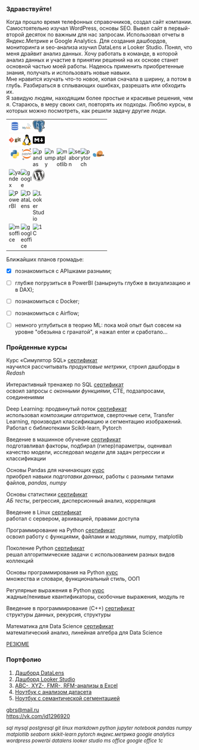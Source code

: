 ### Здравствуйте!

Когда прошло время телефонных справочников, создал сайт компании. Самостоятельно изучал WordPress, основы SEO. Вывел сайт в первый-второй десяток по важным для нас запросам. Использовал отчеты в Яндекс.Метрике и Google Analytics. Для создания дашбордов, мониторинга и seo-анализа изучил DataLens и Looker Studio. Понял, что меня драйвит анализ данных. Хочу работать в команде, в которой анализ данных и участие в принятии решений на их основе станет основной частью моей работы. Надеюсь применить приобретенные знания, получать и использовать новые навыки.  
Мне нравится изучать что-то новое, копая сначала в ширину, а потом в глубь. Разбираться в сплывающих ошибках, разрешать или обходить их.  
Я завидую людям, находящим более простые и красивые решения, чем я. Стараюсь, в меру своих сил, повторять их подходы. Люблю курсы, в которых можно посмотреть, как решили задачу другие люди.  

<table>
  <tr>
    <td>
      <img align="left" alt="sql" width="32px" src="https://raw.githubusercontent.com/github/explore/80688e429a7d4ef2fca1e82350fe8e3517d3494d/topics/sql/sql.png"/>
      <img align="left" alt="mysql" width="32px" src="https://raw.githubusercontent.com/github/explore/80688e429a7d4ef2fca1e82350fe8e3517d3494d/topics/mysql/mysql.png"/>
      <img align="left" alt="postgresql" width="32px" src="https://raw.githubusercontent.com/github/explore/80688e429a7d4ef2fca1e82350fe8e3517d3494d/topics/postgresql/postgresql.png"/>
    </td>
  </tr>
  <tr>
    <td>
      <img align="left" alt="git" width="32px" src="https://raw.githubusercontent.com/github/explore/80688e429a7d4ef2fca1e82350fe8e3517d3494d/topics/git/git.png"/>
      <img align="left" alt="Linux" width="32px" src="https://raw.githubusercontent.com/github/explore/80688e429a7d4ef2fca1e82350fe8e3517d3494d/topics/linux/linux.png"/>
      <img align="left" alt="markdown" width="32px" src="https://raw.githubusercontent.com/github/explore/80688e429a7d4ef2fca1e82350fe8e3517d3494d/topics/markdown/markdown.png"/>
    </td>
  </tr>
  <tr>
    <td>
      <img align="left" alt="python" width="32px" src="https://raw.githubusercontent.com/github/explore/80688e429a7d4ef2fca1e82350fe8e3517d3494d/topics/python/python.png"/>
      <img align="left" alt="Jupyter Notebook" width="32px" src="https://raw.githubusercontent.com/github/explore/a4691f04ff219c1c2aa02fc61fda41aa43f1459a/topics/jupyter-notebook/jupyter-notebook.png"/>
      <img align="left" alt="pandas" width="32px" src="https://avatars.githubusercontent.com/u/21206976?v=4"/>
      <img align="left" alt="numpy" width="32px" src="https://numpy.org/images/logo.svg"/>
      <img align="left" alt="matplotlib" width="32px" src="https://miro.medium.com/max/1200/1*rSw5vm4YFEtw-DQsy2ttqQ.png"/>
      <img align="left" alt="seaborn" width="32px" src="https://static.tildacdn.com/tild3366-3638-4638-a437-393836396136/images.png"/>
      <img align="scikit-learn" alt="sklearn" width="32px" src="https://raw.githubusercontent.com/github/explore/80688e429a7d4ef2fca1e82350fe8e3517d3494d/topics/scikit-learn/scikit-learn.png"/>
      <img align="left" alt="pytorch" width="32px" src="https://upload.wikimedia.org/wikipedia/commons/thumb/1/10/PyTorch_logo_icon.svg/496px-PyTorch_logo_icon.svg.png?20200318225611"/>
    </td>
  </tr>
  <tr>
    <td>
      <img align="left" alt="yandex" width="32px" src="https://bv-dev.ru/wp-content/uploads/2021/03/Яндекс.Метрика.png"/>
      <img align="left" alt="google" width="32px" src="https://www.pinclipart.com/picdir/big/403-4035318_stacks-image-google-analytics-icon-vector-clipart.png"/>
      <img align="left" alt="wordpress" width="32px" src="https://raw.githubusercontent.com/github/explore/80688e429a7d4ef2fca1e82350fe8e3517d3494d/topics/wordpress/wordpress.png"/>
    </td>
  </tr>
  <tr>
    <td>
      <img align="left" alt="PowerBI" width="32px" src="https://upload.wikimedia.org/wikipedia/commons/thumb/c/cf/New_Power_BI_Logo.svg/240px-New_Power_BI_Logo.svg.png"/>
      <img align="left" alt="DataLens" width="32px" src="https://336118.selcdn.ru/Gutsy-Culebra/products/Yandex-DataLens-Logo.png"/>
          <img align="left" alt="Looker Studio" width="32px" src="https://avatars.githubusercontent.com/u/83476159?v=4?s=400"/>
    </td>
  </tr>
  <tr>
    <td>
      <img align="left" alt="msoffice" width="32px" src="https://www.clipartkey.com/mpngs/m/33-334624_create-your-own-custom-word-excel-or-powerpoint.png"/>
      <img align="left" alt="googleoffice" width="32px" src="https://phandroid.s3.amazonaws.com/wp-content/uploads/2014/10/Google-Drive-Docs-Slides-Sheets-Material-update-640x630.jpg"/>
      <img align="left" alt="1С" width="32px" src="https://sun6-23.userapi.com/s/v1/if1/8KjYGSOFvT__bP312Y4TZZSsYaNwZePe7O_usqd4s9qltUdWulz-wVXWfo4ciuymVnVwKuBT.jpg?size=841x841&quality=96&crop=29,29,841,841&ava=1"/>
    </td>
  </tr>
</table>


Ближайших планов громадье: 
* [x] познакомиться с APIшками разными;
* [ ] глубже погрузиться в PowerBI (занырнуть глубже в визуализацию и в DAX);
* [ ] познакомиться с Docker;
* [ ] познакомиться с Airflow;
* [ ] немного углубиться в теорию ML: пока мой опыт был совсем на уровне "обезьяна с гранатой", я нажал enter и сработало...


### Пройденные курсы

Курс «Симулятор SQL»   [сертификат](https://drive.google.com/file/d/1BaSDdH6XClKwFtyUFQ5Qi7FH-NQm6C2_/view?usp=drive_link)  
научился рассчитывать *продуктовые метрики*, строил дашборды в *Redash*

Интерактивный тренажер по SQL   [сертификат](https://stepik.org/cert/1635619)  
освоил запросы с *оконными функциями*, CTE, подзапросами, соединениями 

Deep Learning: продвинутый поток   [сертификат](https://drive.google.com/file/d/19z6MoKnH_J4BX9cSVJqRMKGLXkGSqaIQ/view?usp=share_link)  
использовал *композиции алгоритмов*, сверточные сети, Transfer Learning, производил классификацию и сегментацию изображений. Работал с библиотеками Scikit-learn, Pytorch

Введение в машинное обучение   [сертификат](https://edu.sirius.online/certificate_ydYOQPj2)  
подготавливал факторы, подбирал (гипер)параметры, оценивал качество модели, исследовал модели для задач регрессии и классификации 

Основы Pandas для начинающих   [курс](https://stepik.org/course/120014/syllabus)  
приобрел навыки *подготавки данных*, работы с разными типами файлов, *pandas*, *numpy*  

Основы статистики   [сертификат](https://stepik.org/cert/49860)  
*АБ тесты*, регрессия, дисперсионный анализ, корреляция  

Введение в Linux   [сертификат](https://stepik.org/cert/1823690)  
работал с сервером, архивацией, правами доступа 

Программирование на Python   [сертификат](https://stepik.org/cert/386101)  
освоил работу с функциями, файлами и модулями, numpy, matplotlib  

Поколение Python   [сертификат](https://stepik.org/cert/1129480)  
решал алгоритмические задачи с использованием разных видов коллекций 

Основы программирования на Python   [курс](https://www.coursera.org/learn/python-osnovy-programmirovaniya)  
множества и словари, функциональный стиль, ООП

Регулярные выражения в Python   [курс](https://stepik.org/course/107335)  
жадные/ленивые квантификаторы, скобочные выражения, модуль re

Введение в программирование (C++)   [сертификат](https://stepik.org/cert/1072641)  
структуры данных, рекурсия, структуры

Математика для Data Science [сертификат](https://drive.google.com/file/d/1NULb3179_yBl8A6-OVD-9BQZy0j05uDV/view?usp=sharing)  
математический анализ, линейная алгебра для Data Science

[РЕЗЮМЕ](https://drive.google.com/file/d/1Hq7tkjHYKHG0JESRVAKFSuJ69FR9LKX2/view?usp=drive_link)  

### Портфолио
1. [Дашборд DataLens](https://datalens.yandex/vjliy8pmvnk6l)  
2. [Дашборд Looker Studio](https://lookerstudio.google.com/reporting/608374f3-071a-44df-874c-dfeac1327158/page/CRPVD)  
3. [ABC-, XYZ-, FMR-, RFM-анализы  в Excel](https://docs.google.com/spreadsheets/d/1rx78h7b66OKDXlLVnyO5Drp-YDDf8yQA/edit?usp=sharing&ouid=111900585423920029755&rtpof=true&sd=true)  
4. [Ноутбук с анализом датасета](https://drive.google.com/file/d/14oeJyv2P4xD8m3nPaYSpi_TEY1UcsIGE/view?usp=sharing)  
5. [Ноутбук с семантической сегментацией](https://drive.google.com/file/d/1CnhxL1jJOzbxKYId4h-dJF-0aez5oPjR/view?usp=sharing)

gbrs@mail.ru  
https://vk.com/id1296920

<font size=2>*sql mysql postgresql git linux markdown python jupyter notebook pandas numpy matplotlib seaborn skikit-learn pytorch яндекс.метрика google analytics wordpress powerbi datalens looker studio ms office google office 1с*</font>
